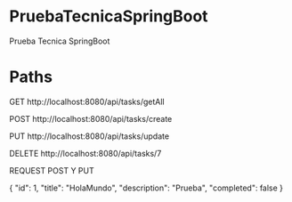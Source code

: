 # PruebaTecnicaSpringBoot
Prueba Tecnica SpringBoot

# Paths 
GET  http://localhost:8080/api/tasks/getAll

POST http://localhost:8080/api/tasks/create

PUT http://localhost:8080/api/tasks/update

DELETE http://localhost:8080/api/tasks/7


REQUEST POST Y PUT 

{
    "id": 1,
    "title": "HolaMundo",
    "description": "Prueba",
    "completed": false
}

